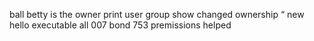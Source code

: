ball
betty is the owner
print user 
group show
changed ownership 
“
new
hello executable all
007 bond 
753 premissions
helped
